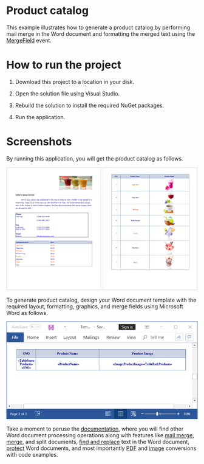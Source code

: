 # Product catalog

This example illustrates how to generate a product catalog by performing mail merge in the Word document and formatting the merged text using the [MergeField](https://help.syncfusion.com/cr/file-formats/Syncfusion.DocIO.Base~Syncfusion.DocIO.DLS.MailMerge~MergeField_EV.html) event.

# How to run the project

1. Download this project to a location in your disk.

2. Open the solution file using Visual Studio.

3. Rebuild the solution to install the required NuGet packages.

4. Run the application.

# Screenshots

By running this application, you will get the product catalog as follows.

<p align="center">
<img src="Images/Product-catalog-output.png" alt="Product-catalog-output"/>
</p>

To generate product catalog, design your Word document template with the required layout, formatting, graphics, and merge fields using Microsoft Word as follows.
<p align="center">
<img src="Images/Product-catalog-template.png" alt="Product-catalog-template"/>
</p>

Take a moment to peruse the [documentation](https://help.syncfusion.com/file-formats/docio/getting-started), where you will find other Word document processing operations along with features like [mail merge](https://help.syncfusion.com/file-formats/docio/working-with-mailmerge), [merge](https://help.syncfusion.com/file-formats/docio/working-with-word-document#merging-word-documents), and split documents, [find and replace](https://help.syncfusion.com/file-formats/docio/working-with-find-and-replace) text in the Word document, [protect](https://help.syncfusion.com/file-formats/docio/working-with-security) Word documents, and most importantly [PDF](https://help.syncfusion.com/file-formats/docio/word-to-pdf) and [image](https://help.syncfusion.com/file-formats/docio/word-to-image) conversions with code examples.